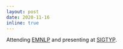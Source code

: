 ```yaml
---
layout: post
date: 2020-11-16
inline: true
---
```


Attending [EMNLP](https://2020.emnlp.org/) and presenting at [SIGTYP](https://sigtyp.github.io/ws2020.html).